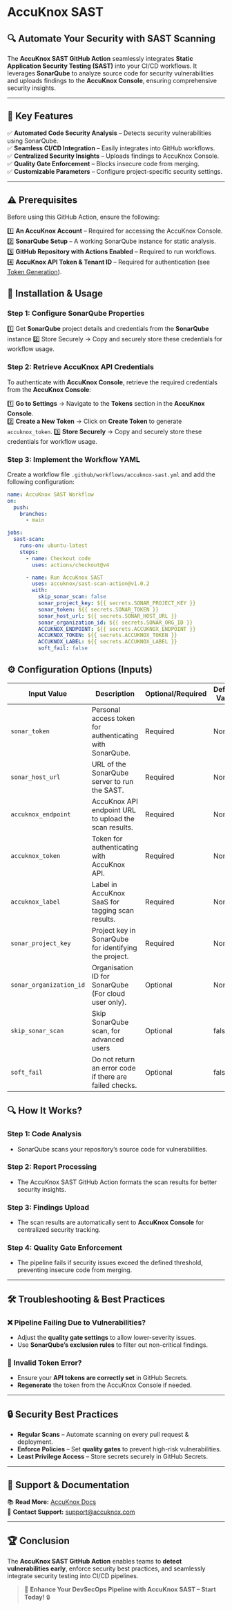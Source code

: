 # **AccuKnox SAST**

## 🔍 **Automate Your Security with SAST Scanning**

The **AccuKnox SAST GitHub Action** seamlessly integrates **Static Application Security Testing (SAST)** into your CI/CD workflows. It leverages **SonarQube** to analyze source code for security vulnerabilities and uploads findings to the **AccuKnox Console**, ensuring comprehensive security insights.

---

## 🎯 **Key Features**

✅ **Automated Code Security Analysis** – Detects security vulnerabilities using SonarQube.  
✅ **Seamless CI/CD Integration** – Easily integrates into GitHub workflows.  
✅ **Centralized Security Insights** – Uploads findings to AccuKnox Console.  
✅ **Quality Gate Enforcement** – Blocks insecure code from merging.  
✅ **Customizable Parameters** – Configure project-specific security settings.  

---

## ⚠️ **Prerequisites**

Before using this GitHub Action, ensure the following:

1️⃣ **An AccuKnox Account** – Required for accessing the AccuKnox Console.  
2️⃣ **SonarQube Setup** – A working SonarQube instance for static analysis.  
3️⃣ **GitHub Repository with Actions Enabled** – Required to run workflows.  
4️⃣ **AccuKnox API Token & Tenant ID** – Required for authentication (see [Token Generation](https://help.accuknox.com/getting-started/how-to-create-tokens/)).  

## 📌 **Installation & Usage**

### **Step 1: Configure SonarQube Properties**

1️⃣ Get **SonarQube** project details and credentials from the **SonarQube** instance
2️⃣ Store Securely → Copy and securely store these credentials for workflow usage.

### **Step 2: Retrieve AccuKnox API Credentials**

To authenticate with **AccuKnox Console**, retrieve the required credentials from the **AccuKnox Console**:

1️⃣ **Go to Settings** → Navigate to the **Tokens** section in the **AccuKnox Console**.  
2️⃣ **Create a New Token** → Click on **Create Token** to generate `accuknox_token`. 
3️⃣ **Store Securely** → Copy and securely store these credentials for workflow usage.  

### **Step 3: Implement the Workflow YAML**

Create a workflow file `.github/workflows/accuknox-sast.yml` and add the following configuration:

```yaml
name: AccuKnox SAST Workflow
on:
  push:
    branches:
      - main

jobs:
  sast-scan:
    runs-on: ubuntu-latest
    steps:
      - name: Checkout code
        uses: actions/checkout@v4

      - name: Run AccuKnox SAST
        uses: accuknox/sast-scan-action@v1.0.2
        with:
          skip_sonar_scan: false
          sonar_project_key: ${{ secrets.SONAR_PROJECT_KEY }}
          sonar_token: ${{ secrets.SONAR_TOKEN }}
          sonar_host_url: ${{ secrets.SONAR_HOST_URL }}
          sonar_organization_id: ${{ secrets.SONAR_ORG_ID }}
          ACCUKNOX_ENDPOINT: ${{ secrets.ACCUKNOX_ENDPOINT }}
          ACCUKNOX_TOKEN: ${{ secrets.ACCUKNOX_TOKEN }}
          ACCUKNOX_LABEL: ${{ secrets.ACCUKNOX_LABEL }}
          soft_fail: false
```

## ⚙️ **Configuration Options (Inputs)**

| Input Value        | Description                                                | Optional/Required | Default Value |
|--------------------|------------------------------------------------------------|--------------------|---------------|
| `sonar_token`      | Personal access token for authenticating with SonarQube.   | Required          | None          |
| `sonar_host_url`   | URL of the SonarQube server to run the SAST.               | Required          | None          |
| `accuknox_endpoint`| AccuKnox API endpoint URL to upload the scan results.      | Required          | None          |
| `accuknox_token`   | Token for authenticating with AccuKnox API.                | Required          | None          |
| `accuknox_label`   | Label in AccuKnox SaaS for tagging scan results.           | Required          | None          |
| `sonar_project_key`| Project key in SonarQube for identifying the project.      | Required          | None          |
| `sonar_organization_id`| Organisation ID for SonarQube (For cloud user only).       | Optional          | None          |
| `skip_sonar_scan`  | Skip SonarQube scan, for advanced users                    | Optional          | false          |
| `soft_fail`        | Do not return an error code if there are failed checks.    | Optional          | false          |


## 🔍 **How It Works?**

### **Step 1: Code Analysis**
- SonarQube scans your repository’s source code for vulnerabilities.

### **Step 2: Report Processing**
- The AccuKnox SAST GitHub Action formats the scan results for better security insights.

### **Step 3: Findings Upload**
- The scan results are automatically sent to **AccuKnox Console** for centralized security tracking.

### **Step 4: Quality Gate Enforcement**
- The pipeline fails if security issues exceed the defined threshold, preventing insecure code from merging.

---

## 🛠️ **Troubleshooting & Best Practices**

### ❌ **Pipeline Failing Due to Vulnerabilities?**
- Adjust the **quality gate settings** to allow lower-severity issues.  
- Use **SonarQube’s exclusion rules** to filter out non-critical findings.  

### 🔑 **Invalid Token Error?**
- Ensure your **API tokens are correctly set** in GitHub Secrets.  
- **Regenerate** the token from the AccuKnox Console if needed.  

---

## 🔒 **Security Best Practices**

- **Regular Scans** – Automate scanning on every pull request & deployment.  
- **Enforce Policies** – Set **quality gates** to prevent high-risk vulnerabilities.  
- **Least Privilege Access** – Store secrets securely in GitHub Secrets.  

---

## 📖 **Support & Documentation**

📚 **Read More:** [AccuKnox Docs](https://help.accuknox.com/)  
📧 **Contact Support:** [support@accuknox.com](mailto:support@accuknox.com)  

---

## 🏆 **Conclusion**

The **AccuKnox SAST GitHub Action** enables teams to **detect vulnerabilities early**, enforce security best practices, and seamlessly integrate security testing into CI/CD pipelines. 

> 🔹 **Enhance Your DevSecOps Pipeline with AccuKnox SAST – Start Today!** 🔒
